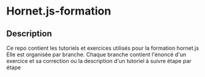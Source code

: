 # Hornet.js-formation

## Description
Ce repo contient les tutoriels et exercices utilisés pour la formation hornet.js
Elle est organisée par branche.
Chaque branche contient l'énoncé d'un exercice et sa correction ou la description d'un tutoriel à suivre étape par étape

